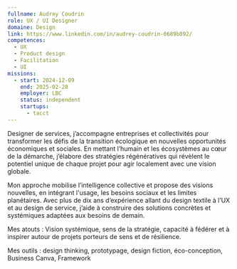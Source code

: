 ```yaml
---
fullname: Audrey Coudrin
role: UX / UI Designer
domaine: Design
link: https://www.linkedin.com/in/audrey-coudrin-0689b892/
competences:
  - UX
  - Product design
  - Facilitation
  - UI
missions:
  - start: 2024-12-09
    end: 2025-02-28
    employer: LBC
    status: independent
    startups:
      - tacct
---
```

Designer de services, j’accompagne entreprises et collectivités pour transformer les défis de la transition écologique en nouvelles opportunités économiques et sociales. En mettant l’humain et les écosystèmes au cœur de la démarche, j’élabore des stratégies régénératives qui révèlent le potentiel unique de chaque projet pour agir localement avec une vision globale.

Mon approche mobilise l’intelligence collective et propose des visions nouvelles, en intégrant l'usage, les besoins sociaux et les limites planétaires. Avec plus de dix ans d’expérience allant du design textile à l’UX et au design de service, j’aide à construire des solutions concrètes et systémiques adaptées aux besoins de demain.

Mes atouts : Vision systémique, sens de la stratégie, capacité à fédérer et à inspirer autour de projets porteurs de sens et de résilience.

Mes outils : design thinking, prototypage, design fiction, éco-conception, Business Canva, Framework